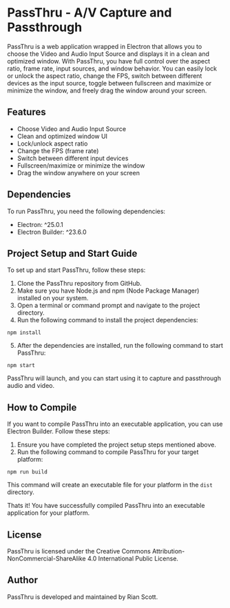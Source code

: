 # PassThru - A/V Capture and Passthrough

PassThru is a web application wrapped in Electron that allows you to choose the Video and Audio Input Source and displays it in a clean and optimized window. With PassThru, you have full control over the aspect ratio, frame rate, input sources, and window behavior. You can easily lock or unlock the aspect ratio, change the FPS, switch between different devices as the input source, toggle between fullscreen and maximize or minimize the window, and freely drag the window around your screen.

## Features

- Choose Video and Audio Input Source
- Clean and optimized window UI
- Lock/unlock aspect ratio
- Change the FPS (frame rate)
- Switch between different input devices
- Fullscreen/maximize or minimize the window
- Drag the window anywhere on your screen

## Dependencies

To run PassThru, you need the following dependencies:

- Electron: ^25.0.1
- Electron Builder: ^23.6.0

## Project Setup and Start Guide

To set up and start PassThru, follow these steps:

1. Clone the PassThru repository from GitHub.
2. Make sure you have Node.js and npm (Node Package Manager) installed on your system.
3. Open a terminal or command prompt and navigate to the project directory.
4. Run the following command to install the project dependencies:
```
npm install
```
5. After the dependencies are installed, run the following command to start PassThru:
```
npm start
```

PassThru will launch, and you can start using it to capture and passthrough audio and video.

## How to Compile

If you want to compile PassThru into an executable application, you can use Electron Builder. Follow these steps:

1. Ensure you have completed the project setup steps mentioned above.
2. Run the following command to compile PassThru for your target platform:

```
npm run build
```
This command will create an executable file for your platform in the `dist` directory.

Thats it! You have successfully compiled PassThru into an executable application for your platform.

## License

PassThru is licensed under the Creative Commons Attribution-NonCommercial-ShareAlike 4.0 International Public License.

## Author

PassThru is developed and maintained by Rian Scott.
